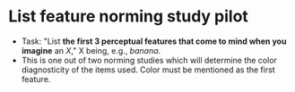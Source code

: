 # List feature norming study pilot 

- Task: "List **the first 3 perceptual features that come to mind when you imagine** an *X*," X being, e.g., *banana*.
- This is one out of two norming studies which will determine the color diagnosticity of the items used. Color must be mentioned as the first feature.